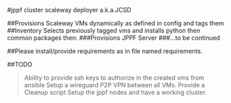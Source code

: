 #jppf cluster scaleway deployer a.k.a.JCSD

##Provisions Scaleway VMs dynamically as defined in config and tags them
##Inventory Selects previously tagged vms and installs python then common packages then:
###Provisions JPPF Server
###...to be continued

##Please install/provide requirements as in file named requirements.


##TODO
> Ability to provide ssh keys to authorize in the created vms from ansible
> Setup a wireguard P2P VPN between all VMs.
> Provide a Cleanup script
> Setup the jppf nodes and have a working cluster.
